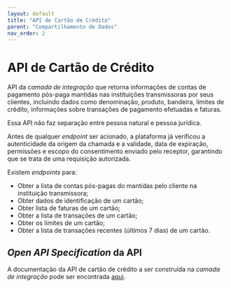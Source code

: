 ```yaml
---
layout: default
title: "API de Cartão de Crédito"
parent: "Compartilhamento de Dados"
nav_order: 2
---
```


# API de Cartão de Crédito

API da *camada de integração* que retorna informações de contas de pagamento pós-paga mantidas nas instituições transmissoras por seus clientes, incluindo dados como denominação, produto, bandeira, limites de crédito, informações sobre transações de pagamento efetuadas e faturas.

Essa API não faz separação entre pessoa natural e pessoa jurídica.

Antes de qualquer *endpoint* ser acionado, a plataforma já verificou a autenticidade da origem da chamada e a validade, data de expiração, permissões e escopo do consentimento enviado pelo receptor, garantindo que se trata de uma requisição autorizada.

Existem *endpoints* para:

- Obter a lista de contas pós-pagas do mantidas pelo cliente na instituição transmissora;
- Obter dados de identificação de um cartão;
- Obter lista de faturas de um cartão;
- Obter a lista de transações de um cartão;
- Obter os limites de um cartão;
- Obter a lista de transações recentes (últimos 7 dias) de  um cartão.

## *Open API Specification* da API

A documentação da API de cartão de crédito a ser construída na *camada de integração* pode ser encontrada [aqui][API-Cartão-de-crédito].

[API-Cartão-de-crédito]: ../../../../swagger-ui/index.html?api=en-Cartão-de-crédito
